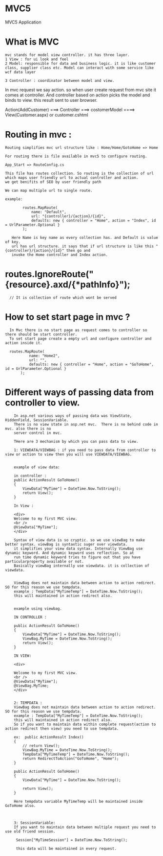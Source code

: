 # MVC5
MVC5 Application

# What is MVC 
    mvc stands for model view controller. it has three layer.
    1 View : for ui look and feel
    2 Model: responsible for data and business logic. it is like customer class, supplier class etc. Model can interact with some service like wcf data layer
    
    3 Controller : coordinator between model and view.
    
In mvc request we say action. so when user create request from mvc site it comes at controller. And controller based on action picks the model and binds to view. this result sent to user browser.

Action(AddCustomer)  ===> Controller ===> costomerModel
                                     ====> View(Customer.aspx) or customer.cshtml



# Routing in mvc :
    Routing simplifies mvc url structure like : Home/Home/GotoHome => Home
    
    For routing there is file available in mvc5 to configure routing. 
    
    App_Start => RouteConfig.cs
    
    This file has routes collection. So routing is the collection of url which maps user friendly url to actual controller and action.
    we get benifits of SEO by user friendly path
    
    We can map multiple url to single route. 
    
    example: 
    
            routes.MapRoute(
                name: "Default",
                url: "{controller}/{action}/{id}",
                defaults: new { controller = "Home", action = "Index", id = UrlParameter.Optional }
            );
            
       Here Name is key name as every collection has. and Default is value of key. 
       url has url structure. it says that if url structure is like this "{controller}/{action}/{id}" then go and
       invoke the Home controller and Index action.


# routes.IgnoreRoute("{resource}.axd/{*pathInfo}");
      // It is collection of route which wont be served 
      
# How to set start page in mvc ?
      In Mvc there is no start page as request comes to controller so there should be start controller.
      To set start page create a empty url and configure controller and action inside it.
      
      routes.MapRoute(
               name: "Home2",
               url: "",
               defaults: new { controller = "Home", action = "GoToHome", id = UrlParameter.Optional }
           );


# Different ways of passing data from controller to view.
		In asp.net various ways of passing data was ViewState, HiddenField, SessionVariable. 
		There is no view state in asp.net mvc.  There is no behind code in mvc. also there is no
		server control in mvc.
		
		THere are 3 mechanism by which you can pass data to view.
		
		1: VIEWDATA/VIEWBAG : if you need to pass data from controller to view or action to view then you will use VIEWDATA/VIEWBAG.
		
		
		example of view data:
		
		in controller :
		public ActionResult GoToHome()
        {
            ViewData["MyTime"] = DateTime.Now.ToString();
            return View();
        }
		
		In View :
		
		<div> 
        Welcome to my first MVC view.
        <br />
        @ViewData["MyTime"];
		</div>
		
		Syntax of view data is so cryptic. so we use viewBag to make better syntax. viewBag is syntaxtic suger over viewdata.
		it simplifies your view data syntax. Internally ViewBag use dynamic keyword. And dynamic keyword uses reflection. So at
		run time dynamic keyword tries to figure out that you have particularproperty available or not.
		Basically viewBag internally use viewdata. it is collection of viewdata.
		
		
		ViewBag does not maintain data between action to action redirect. SO for this reason we use tempdata.
		example : TempData["MyTimeTemp"] = DateTime.Now.ToString(); 
		this will maintained in action redirect also.
		
		
		example using viewbag.
		
		IN CONTROLLER :
		
		public ActionResult GoToHome()
        {
            ViewData["MyTime"] = DateTime.Now.ToString();
            ViewBag.MyTime = DateTime.Now.ToString();
            return View();
        }
		
		IN VIEW:
		
		<div> 
        
        Welcome to my first MVC view.
        <br />
        @ViewData["MyTime"];
        @ViewBag.MyTime;
		</div>
	
		
		2: TEMPDATA :
		ViewBag does not maintain data between action to action redirect. SO for this reason we use tempdata.
		example : TempData["MyTimeTemp"] = DateTime.Now.ToString(); 
		this will maintained in action redirect also. 
		So if you want to maintain data within complete request(action to action redirect then view) you need to use tempdata.
		
		ex:  public ActionResult Index()
        {
            // return View();
            ViewBag.MyTime = DateTime.Now.ToString();
            TempData["MyTimeTemp"] = DateTime.Now.ToString();
            return RedirectToAction("GoToHome", "Home");
        }

        public ActionResult GoToHome()
        {
            ViewData["MyTime"] = DateTime.Now.ToString();
           
            return View();
        }
		
		Here tempdata variable MyTimeTemp will be maintained inside GoToHome also.
		
		
		
		3: SessionVariable: 
		If you want to maintain data between multiple request you need to use old friend session.
		 
		 Session["MyTimeSession"] = DateTime.Now.ToString();
		 
		 this data will be maintained in every request.
		 
		